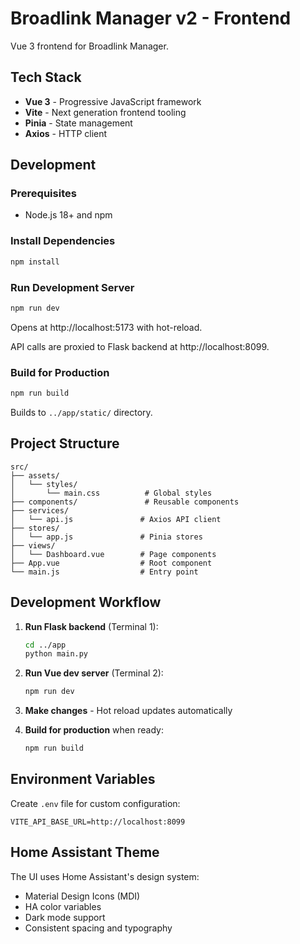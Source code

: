 # Broadlink Manager v2 - Frontend

Vue 3 frontend for Broadlink Manager.

## Tech Stack

- **Vue 3** - Progressive JavaScript framework
- **Vite** - Next generation frontend tooling
- **Pinia** - State management
- **Axios** - HTTP client

## Development

### Prerequisites

- Node.js 18+ and npm

### Install Dependencies

```bash
npm install
```

### Run Development Server

```bash
npm run dev
```

Opens at http://localhost:5173 with hot-reload.

API calls are proxied to Flask backend at http://localhost:8099.

### Build for Production

```bash
npm run build
```

Builds to `../app/static/` directory.

## Project Structure

```
src/
├── assets/
│   └── styles/
│       └── main.css          # Global styles
├── components/               # Reusable components
├── services/
│   └── api.js               # Axios API client
├── stores/
│   └── app.js               # Pinia stores
├── views/
│   └── Dashboard.vue        # Page components
├── App.vue                  # Root component
└── main.js                  # Entry point
```

## Development Workflow

1. **Run Flask backend** (Terminal 1):
   ```bash
   cd ../app
   python main.py
   ```

2. **Run Vue dev server** (Terminal 2):
   ```bash
   npm run dev
   ```

3. **Make changes** - Hot reload updates automatically

4. **Build for production** when ready:
   ```bash
   npm run build
   ```

## Environment Variables

Create `.env` file for custom configuration:

```
VITE_API_BASE_URL=http://localhost:8099
```

## Home Assistant Theme

The UI uses Home Assistant's design system:
- Material Design Icons (MDI)
- HA color variables
- Dark mode support
- Consistent spacing and typography
